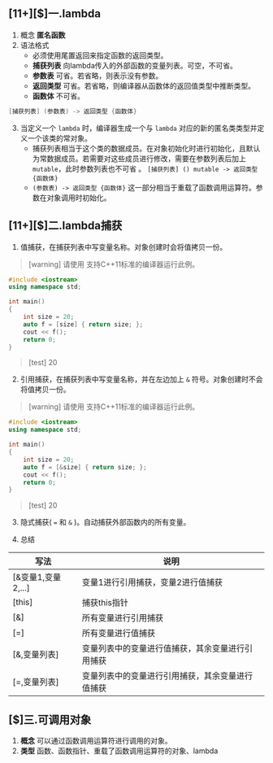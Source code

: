 ## \[11+\][$]一.lambda
1.	概念 **匿名函数**
2.	语法格式
	+	必须使用尾置返回来指定函数的返回类型。
	+	**捕获列表** 向lambda传入的外部函数的变量列表。可空，不可省。
	+	**参数表** 可省。若省略，则表示没有参数。
	+	**返回类型** 可省。若省略，则编译器从函数体的返回值类型中推断类型。
	+	**函数体** 不可省。
```c++
[捕获列表] (参数表) -> 返回类型 {函数体}
```

3.	当定义一个 `lambda` 时，编译器生成一个与 `lambda` 对应的新的匿名类类型并定义一个该类的常对象。
	+	捕获列表相当于这个类的数据成员。在对象初始化时进行初始化，且默认为常数据成员。若需要对这些成员进行修改，需要在参数列表后加上 `mutable`，此时参数列表也不可省 。
		`[捕获列表] () mutable -> 返回类型 {函数体}`
	+	`(参数表) -> 返回类型 {函数体}` 这一部分相当于重载了函数调用运算符。参数在对象调用时初始化。

## \[11+\][$]二.lambda捕获
1.	值捕获，在捕获列表中写变量名称。对象创建时会将值拷贝一份。

>[warning] 请使用 支持C++11标准的编译器运行此例。
```c++
#include <iostream>
using namespace std;

int main()
{
    int size = 20;
    auto f = [size] { return size; };
    cout << f();
    return 0;
}
```
>[test]
>20

2.	引用捕获，在捕获列表中写变量名称，并在左边加上 `&` 符号。对象创建时不会将值拷贝一份。

>[warning] 请使用 支持C++11标准的编译器运行此例。
```c++
#include <iostream>
using namespace std;

int main()
{
    int size = 20;
    auto f = [&size] { return size; };
    cout << f();
    return 0;
}
```
>[test]
>20

3.	隐式捕获( `=` 和 `&` )。自动捕获外部函数内的所有变量。

4.	总结

|  写法|说明|
| ----| ----|
|  [&变量1,变量2,...]|变量1进行引用捕获，变量2进行值捕获|
|  [this]|捕获this指针|
|  [&]|所有变量进行引用捕获|
|  [=]|所有变量进行值捕获|
|  [&,变量列表]|变量列表中的变量进行值捕获，其余变量进行引用捕获|
|  [=,变量列表]|变量列表中的变量进行引用捕获，其余变量进行值捕获|

## [$]三.可调用对象
1.	**概念** 可以通过函数调用运算符进行调用的对象。
2.	**类型** 函数、函数指针、重载了函数调用运算符的对象、lambda
